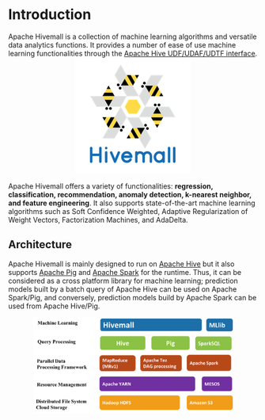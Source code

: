 <!--
  Licensed to the Apache Software Foundation (ASF) under one
  or more contributor license agreements.  See the NOTICE file
  distributed with this work for additional information
  regarding copyright ownership.  The ASF licenses this file
  to you under the Apache License, Version 2.0 (the
  "License"); you may not use this file except in compliance
  with the License.  You may obtain a copy of the License at

    http://www.apache.org/licenses/LICENSE-2.0

  Unless required by applicable law or agreed to in writing,
  software distributed under the License is distributed on an
  "AS IS" BASIS, WITHOUT WARRANTIES OR CONDITIONS OF ANY
  KIND, either express or implied.  See the License for the
  specific language governing permissions and limitations
  under the License.
-->
        
# Introduction

<div class="alert alert-info">
Apache Hivemall is a collection of machine learning algorithms and versatile data analytics functions. It provides a number of ease of use machine learning functionalities through the <a href="https://cwiki.apache.org/confluence/display/Hive/LanguageManual+UDF">Apache Hive UDF/UDAF/UDTF interface</a>.
</div>

<div style="text-align:center"><img src="./resources/images/hivemall-logo-color-small.png"/></div>

Apache Hivemall offers a variety of functionalities: <strong>regression, classification, recommendation, anomaly detection, k-nearest neighbor, and feature engineering</strong>. It also supports state-of-the-art machine learning algorithms such as Soft Confidence Weighted, Adaptive Regularization of Weight Vectors, Factorization Machines, and AdaDelta. 

## Architecture

Apache Hivemall is mainly designed to run on [Apache Hive](https://hive.apache.org/) but it also supports [Apache Pig](https://pig.apache.org/) and [Apache Spark](http://spark.apache.org/) for the runtime.
Thus, it can be considered as a cross platform library for machine learning; prediction models built by a batch query of Apache Hive can be used on Apache Spark/Pig, and conversely, prediction models build by Apache Spark can be used from Apache Hive/Pig.

<div style="text-align:center"><img src="./resources/images/techstack.png" width="80%" height="80%"/></div>
